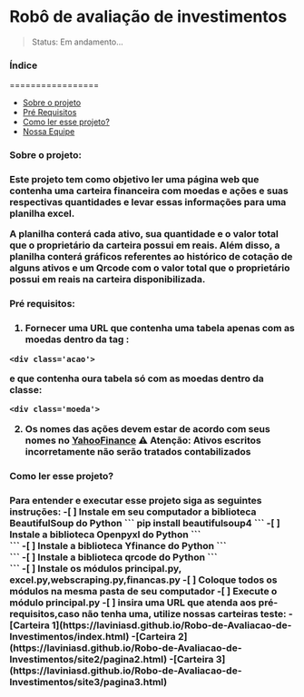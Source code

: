 # Robô de avaliação de investimentos
> Status: Em andamento...

### Índice
=================

   * [Sobre o projeto](#sobre)
   * [Pré Requisitos](#pre-requisitos)
   * [Como ler esse projeto?](#como-ler)
   * [Nossa Equipe](#equipe)




<h3 id=sobre>Sobre o projeto:<h3>

Este projeto tem como objetivo ler uma página web que contenha uma carteira financeira com moedas e ações e suas respectivas quantidades e levar essas informações para uma planilha excel.

  A planilha conterá cada ativo, sua quantidade e o valor total que o proprietário da carteira possui em reais. Além disso, a planilha conterá gráficos referentes ao histórico de cotação de alguns ativos e um Qrcode com o valor total que o proprietário possui em reais na carteira disponibilizada.

<h3 id=pre-requisitos>Pré requisitos:<h3>

1. Fornecer uma URL que contenha uma tabela apenas com as moedas dentro da tag :
```
<div class='acao'> 
```
e que contenha oura tabela só com as moedas dentro da classe:
```
<div class='moeda'> 
```
2. Os nomes das ações devem estar de acordo com seus nomes no [YahooFinance](https://finance.yahoo.com/)
⚠️ Atenção: Ativos escritos incorretamente não serão tratados  contabilizados


<h3 id=como-ler>Como ler esse projeto?<h3>
Para entender e executar esse projeto siga as seguintes instruções:
-[ ] Instale em seu computador a biblioteca BeautifulSoup do Python
```
pip install beautifulsoup4
```
-[ ] Instale a biblioteca Openpyxl do Python
```
<div class='moeda'> 
```
-[ ] Instale a biblioteca Yfinance do Python
```
<div class='moeda'> 
```
-[ ] Instale a biblioteca qrcode do Python
```
<div class='moeda'> 
```
-[ ] Instale os módulos principal.py, excel.py,webscraping.py,financas.py
-[ ] Coloque todos os módulos na mesma pasta de seu computador
-[ ] Execute o módulo principal.py
-[ ] insira uma URL que atenda aos pré-requisitos,caso não tenha uma, utilize nossas carteiras teste:
-[Carteira 1](https://laviniasd.github.io/Robo-de-Avaliacao-de-Investimentos/index.html)
-[Carteira 2](https://laviniasd.github.io/Robo-de-Avaliacao-de-Investimentos/site2/pagina2.html)
-[Carteira 3](https://laviniasd.github.io/Robo-de-Avaliacao-de-Investimentos/site3/pagina3.html)
  

